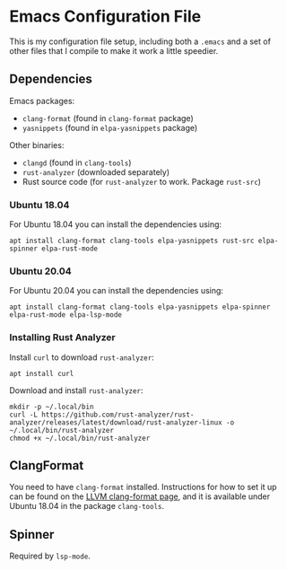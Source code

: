 # Emacs Configuration File

This is my configuration file setup, including both a `.emacs` and a
set of other files that I compile to make it work a little speedier.

## Dependencies

Emacs packages:
  - `clang-format` (found in `clang-format` package)
  - `yasnippets` (found in `elpa-yasnippets` package)

Other binaries:
- `clangd` (found in `clang-tools`)
- `rust-analyzer` (downloaded separately)
- Rust source code (for `rust-analyzer` to work. Package `rust-src`)

### Ubuntu 18.04

For Ubuntu 18.04 you can install the dependencies using:

```
apt install clang-format clang-tools elpa-yasnippets rust-src elpa-spinner elpa-rust-mode
```

### Ubuntu 20.04

For Ubuntu 20.04 you can install the dependencies using:

```
apt install clang-format clang-tools elpa-yasnippets elpa-spinner elpa-rust-mode elpa-lsp-mode
```

### Installing Rust Analyzer

Install `curl` to download `rust-analyzer`:
```
apt install curl
```

Download and install `rust-analyzer`:
```
mkdir -p ~/.local/bin
curl -L https://github.com/rust-analyzer/rust-analyzer/releases/latest/download/rust-analyzer-linux -o ~/.local/bin/rust-analyzer
chmod +x ~/.local/bin/rust-analyzer

```

## ClangFormat

You need to have `clang-format` installed. Instructions for how to set
it up can be found on the [LLVM clang-format page][CLangFormat], and
it is available under Ubuntu 18.04 in the package `clang-tools`.

## Spinner

Required by `lsp-mode`.

[CLangFormat]: https://clang.llvm.org/docs/ClangFormat.html
